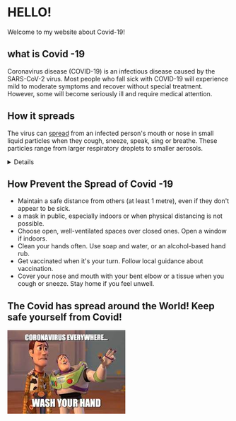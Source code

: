 # HELLO! 
Welcome to my website about Covid-19!

## what is Covid -19

Coronavirus disease (COVID-19) is an infectious disease caused by the SARS-CoV-2 virus.
Most people who fall sick with COVID-19 will experience mild to moderate symptoms and recover without special treatment. However, some will become seriously ill and require medical attention.

## How it spreads

The virus can [spread](https://www.who.int/news-room/questions-and-answers/item/coronavirus-disease-covid-19-how-is-it-transmitted) from an infected person's mouth or nose in small liquid particles when they cough, sneeze, speak, sing or breathe. These particles range from larger respiratory droplets to smaller aerosols.
<details>
You can be infected by breathing in the virus if you are near someone who has COVID-19, or by touching a contaminated surface and then your eyes, nose or mouth. The virus spreads more easily indoors and in crowded settings.
</details>

## How Prevent the Spread of Covid -19 
- Maintain a safe distance from others (at least 1 metre), even if they don't appear to be sick.
-  a mask in public, especially indoors or when physical distancing is not possible.
- Choose open, well-ventilated spaces over closed ones. Open a window if indoors.
- Clean your hands often. Use soap and water, or an alcohol-based hand rub.
- Get vaccinated when it's your turn. Follow local guidance about vaccination.
- Cover your nose and mouth with your bent elbow or a tissue when you cough or sneeze.
  Stay home if you feel unwell.

## The Covid has spread around the World! Keep safe yourself from Covid!

![meme Pic](meme.jpg)













